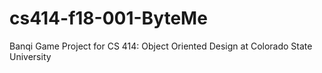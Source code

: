 # cs414-f18-001-ByteMe
 Banqi Game Project for CS 414: Object Oriented Design at Colorado State University
